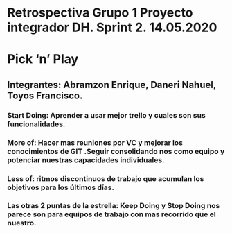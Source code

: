 # Retrospectiva Grupo 1 Proyecto integrador DH. Sprint 2. 14.05.2020

# Pick ‘n’ Play

## Integrantes: Abramzon Enrique, Daneri Nahuel, Toyos Francisco.

### Start Doing: Aprender a usar mejor trello y cuales son sus funcionalidades.
### More of: Hacer mas reuniones por VC y mejorar los conocimientos de GIT .Seguir consolidando nos como equipo y potenciar nuestras capacidades individuales.
### Less of: ritmos discontinuos de trabajo que acumulan los objetivos para los últimos días.
### Las otras 2 puntas de la estrella: Keep Doing y Stop Doing nos parece son para equipos de trabajo con mas recorrido que el nuestro.